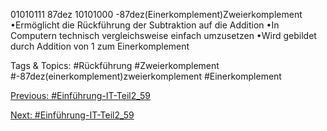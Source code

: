 01010111 87dez
10101000 -87dez(Einerkomplement)Zweierkomplement
•Ermöglicht die Rückführung der Subtraktion auf die Addition
•In Computern technisch vergleichsweise einfach umzusetzen
•Wird gebildet durch Addition von 1 zum Einerkomplement

   Tags & Topics:
   #Rückführung
   #Zweierkomplement
   #-87dez(einerkomplement)zweierkomplement
   #Einerkomplement

[Previous: #Einführung-IT-Teil2_59](Einführung-IT-Teil2_59.md)

[Next: #Einführung-IT-Teil2_59](Einführung-IT-Teil2_59.md)